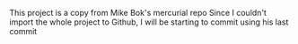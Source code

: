 This project is a copy from Mike Bok's mercurial repo
Since I couldn't import the whole project to Github, I will be starting to commit using his last commit

